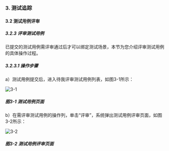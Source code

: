 ### 3. 测试追踪

#### 3.2 测试用例评审

##### 3.2.3 评审测试用例

已提交的测试用例需评审通过后才可以绑定测试场景，本节为您介绍评审测试用例的具体操作过程。

##### 3.2.3.1 操作步骤

a）测试用例提交后，进入待我评审测试用例列表，如图3-1所示：

![3-1](https://www.feisuanyz.com/fstest/cszz/pingshen/pingshen_3_1.png)

##### 图3-1 测试用例页面

b）在需评审测试用例的操作列，单击“评审”，系统弹出测试用例评审页面，如图3-2所示：

![3-2](https://www.feisuanyz.com/fstest/cszz/pingshen/pingshen_3_2.png)

##### 图3-2 测试用例评审页面
